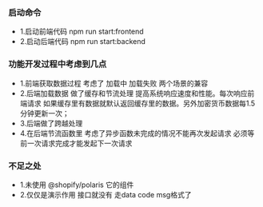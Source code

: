 ### 启动命令
- 1.启动前端代码 npm run start:frontend
- 2.启动后端代码 npm run  start:backend

### 功能开发过程中考虑到几点
- 1.前端获取数据过程 考虑了 加载中 加载失败 两个场景的兼容
- 2.后端加载数据 做了缓存和节流处理 提高系统响应速度和性能。每次响应前端请求 如果缓存里有数据就默认返回缓存里的数据。另外加密货币数据每1.5分钟更新一次；
- 3.后端做了跨越处理
- 4.在后端节流函数里 考虑了异步函数未完成的情况不能再次发起请求 必须等前一次请求完成才能发起下一次请求

### 不足之处
- 1.未使用 @shopify/polaris 它的组件
- 2.仅仅是演示作用 接口就没有 走data code msg格式了